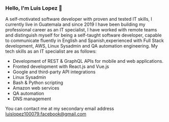 ### Hello, I'm Luis Lopez 👋

A self-motivated software developer with proven and tested IT skills, I currently live in Guatemala and since 2019 I have been building my professional career as an IT specialist, I have worked with remote teams and distinguish myself for being a self-taught software developer, capable to communicate fluently in English and Spanish,experienced with Full Stack development, AWS, Linux Sysadmin and QA automation engineering. My tech skills as an IT specialist are as follows:

* Development of REST & GraphQL APIs for mobile and web applications.
* Fronted development with React.js and Vue.js
* Google and third-party API integrations
* Linux Sysadmin
* Bash & Python scripting
* Amazon web services
* QA automation
* DNS management

You can contact me at my secondary email address luislopez100079.facebook@gmail.com
<!--
**Luis-Rene-Lopez/Luis-Rene-Lopez** is a ✨ _special_ ✨ repository because its `README.md` (this file) appears on your GitHub profile.

Here are some ideas to get you started:

- 🔭 I’m currently working on ...
- 🌱 I’m currently learning ...
- 👯 I’m looking to collaborate on ...
- 🤔 I’m looking for help with ...
- 💬 Ask me about ...
- 📫 How to reach me: ...
- 😄 Pronouns: ...
- ⚡ Fun fact: ...
-->
